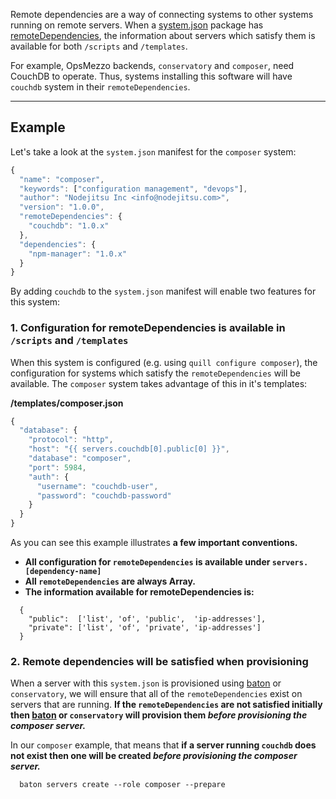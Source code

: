 Remote dependencies are a way of connecting systems to other systems running on remote servers. When a [system.json](/system-json) package has [remoteDependencies](/system-json/remote-dependencies), the information about servers which satisfy them is available for both `/scripts` and `/templates`.

For example, OpsMezzo backends, `conservatory` and `composer`, need CouchDB to operate. Thus, systems installing this software will have `couchdb` system in their `remoteDependencies`.

<hr/>

## Example

Let's take a look at the `system.json` manifest for the `composer` system:

``` js
{
  "name": "composer",
  "keywords": ["configuration management", "devops"],
  "author": "Nodejitsu Inc <info@nodejitsu.com>",
  "version": "1.0.0",
  "remoteDependencies": {
    "couchdb": "1.0.x"
  },
  "dependencies": {
    "npm-manager": "1.0.x"
  }
}
```

By adding `couchdb` to the `system.json` manifest will enable two features for this system:

### 1. Configuration for remoteDependencies is available in `/scripts` and `/templates`

When this system is configured (e.g. using `quill configure composer`), the configuration for systems which satisfy the `remoteDependencies` will be available. The `composer` system takes advantage of this in it's templates:

**/templates/composer.json**
``` js
{
  "database": {
    "protocol": "http",
    "host": "{{ servers.couchdb[0].public[0] }}",
    "database": "composer",
    "port": 5984,
    "auth": {
      "username": "couchdb-user",
      "password": "couchdb-password"
    }
  }
}
```

As you can see this example illustrates **a few important conventions.**

* **All configuration for `remoteDependencies` is available under `servers.[dependency-name]`**
* **All `remoteDependencies` are always Array.**
* **The information available for remoteDependencies is:**
```
  {
    "public":  ['list', 'of', 'public',  'ip-addresses'],
    "private": ['list', 'of', 'private', 'ip-addresses']
  }
```

### 2. Remote dependencies will be satisfied when provisioning 

When a server with this `system.json` is provisioned using [baton](/baton) or `conservatory`, we will ensure that all of the `remoteDependencies` exist on servers that are running. **If the `remoteDependencies` are not satisfied initially then [baton](/baton) or `conservatory` will provision them _before provisioning the composer server._**

In our `composer` example, that means that **if a server running `couchdb` does not exist then one will be created _before provisioning the composer server._**

```
  baton servers create --role composer --prepare
```

[meta:title]: <> (Remote dependencies)

